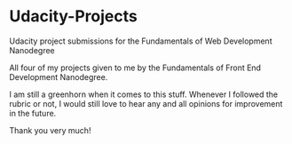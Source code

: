 # Udacity-Projects
Udacity project submissions for the Fundamentals of Web Development Nanodegree

All four of my projects given to me by the Fundamentals of Front End Development Nanodegree.

I am still a greenhorn when it comes to this stuff. Whenever I followed the rubric or not, I would still love to hear any and all opinions for improvement in the future.

Thank you very much!
